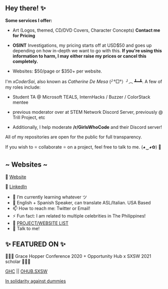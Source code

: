 ## Hey there! ✨

**Some services I offer:**

- Art (Logos, themed, CD/DVD Covers, Character Concepts) **Contact me for Pricing**

- **OSINT** Investigations, my pricing starts off at USD$50 and goes up depending on how in-depth we want to go with this. **If you're using this information to harm, I may either raise my prices or cancel this completely.**

- Websites: $50/page or $350+ per website.

I'm *xCoderSai*, also known as *Catherine De Mesa* (╯°□°）╯︵ ┻━┻. A few of my roles include: 

- Student TA @ Microsoft TEALS, InternHacks / Buzzer / ColorStack mentee

- previous moderator over at STEM Network Discord Server, previously @ Trill Project, etc 

- Additionally, I help moderate **/r/GirlsWhoCode** and their Discord server!

 All of my repositories are open for the public for full transparency. 

If you wish to ⭐ collaborate ⭐ on a project, feel free to talk to me. (◕‿◕✿) 🥰

## ~ Websites ~

🐧 [Website](https://xcodersai.github.io/)

🧐 [LinkedIn](https://www.linkedin.com/in/catiesai/)



- 🌱 I’m currently learning whatever ツ
- 👄 English + Spanish Speaker, can translate ASL/Italian. USA Based
- 📫 How to reach me: Twitter or Email!
- ⚡ Fun fact: I am related to multiple celebrities in The Philippines!
- 🤔 [PROJECT/WEBSITE LIST](https://github.com/xCoderSai/websites/blob/main/README.md)
- 💬 Talk to me!

## ✨ FEATURED ON ✨

🎉🎉🎉 Grace Hopper Conference 2020 + Opportunity Hub x SXSW 2021 scholar 🎉🎉🎉

[GHC](https://github.com/xCoderSai/xCoderSai/blob/main/GHCScholar.PNG) || [OHUB.SXSW](https://github.com/xCoderSai/xCoderSai/blob/main/Catherine%20De%20mesa.png)


[In solidarity against dummies](https://rms-open-letter.github.io/)

